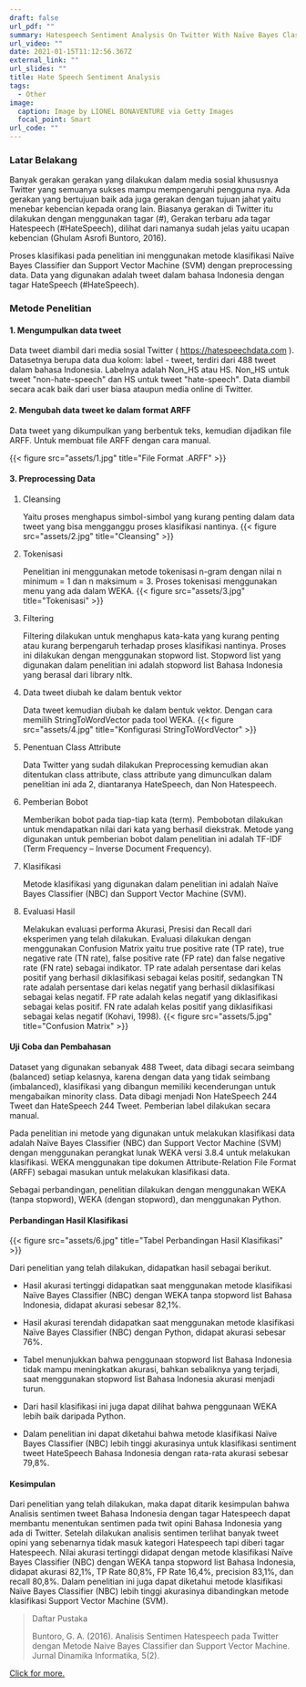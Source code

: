 ```yaml
---
draft: false
url_pdf: ""
summary: Hatespeech Sentiment Analysis On Twitter With Naïve Bayes Classifier Method And Support Vector Machine
url_video: ""
date: 2021-01-15T11:12:56.367Z
external_link: ""
url_slides: ""
title: Hate Speech Sentiment Analysis
tags:
  - Other
image:
  caption: Image by LIONEL BONAVENTURE via Getty Images
  focal_point: Smart
url_code: ""
---
```


### Latar Belakang

Banyak gerakan gerakan yang dilakukan dalam media sosial khususnya Twitter yang semuanya sukses mampu mempengaruhi pengguna nya. Ada gerakan yang bertujuan baik ada juga gerakan dengan tujuan jahat yaitu menebar kebencian kepada orang lain. Biasanya gerakan di Twitter itu dilakukan dengan menggunakan tagar (#), Gerakan terbaru ada tagar Hatespeech (#HateSpeech), dilihat dari namanya sudah jelas yaitu ucapan kebencian (Ghulam Asrofi Buntoro, 2016).

Proses klasifikasi pada penelitian ini menggunakan metode klasifikasi Naïve Bayes Classifier dan Support Vector Machine (SVM) dengan preprocessing data. Data yang digunakan adalah tweet dalam bahasa Indonesia dengan tagar HateSpeech (#HateSpeech).

### Metode Penelitian

#### 1. Mengumpulkan data tweet

Data tweet diambil dari media sosial Twitter ( https://hatespeechdata.com ). Datasetnya berupa data dua kolom: label - tweet, terdiri dari 488 tweet dalam bahasa Indonesia. Labelnya adalah Non_HS atau HS. Non_HS untuk tweet "non-hate-speech" dan HS untuk tweet "hate-speech". Data diambil secara acak baik dari user biasa ataupun media online di Twitter.

#### 2. Mengubah data tweet ke dalam format ARFF

Data tweet yang dikumpulkan yang berbentuk teks, kemudian dijadikan file ARFF. Untuk membuat file ARFF dengan cara manual.

{{< figure src="assets/1.jpg" title="File Format .ARFF" >}}

#### 3. Preprocessing Data

1. Cleansing
   
   Yaitu proses menghapus simbol-simbol yang kurang penting dalam data tweet yang bisa mengganggu proses klasifikasi nantinya.
   {{< figure src="assets/2.jpg" title="Cleansing" >}}

2. Tokenisasi
   
   Penelitian ini menggunakan  metode tokenisasi n-gram dengan nilai n minimum = 1 dan n maksimum = 3. Proses tokenisasi menggunakan menu yang ada dalam WEKA.
   {{< figure src="assets/3.jpg" title="Tokenisasi" >}}

3. Filtering
   
   Filtering dilakukan untuk menghapus kata-kata yang kurang penting atau kurang berpengaruh terhadap proses klasifikasi nantinya. Proses ini dilakukan dengan menggunakan stopword list. Stopword list yang digunakan dalam penelitian ini adalah stopword list Bahasa Indonesia yang berasal dari library nltk.

4. Data tweet diubah ke dalam bentuk vektor
   
   Data tweet kemudian diubah ke dalam bentuk vektor. Dengan cara memilih StringToWordVector pada tool WEKA.
   {{< figure src="assets/4.jpg" title="Konfigurasi StringToWordVector" >}}

5. Penentuan Class Attribute
   
   Data Twitter yang sudah dilakukan Preprocessing kemudian akan ditentukan class attribute, class attribute yang dimunculkan dalam penelitian ini ada 2, diantaranya HateSpeech, dan Non Hatespeech.

6. Pemberian Bobot
   
   Memberikan bobot pada tiap-tiap kata (term). Pembobotan dilakukan untuk mendapatkan nilai dari kata yang berhasil diekstrak. Metode yang digunakan untuk pemberian bobot dalam penelitian ini adalah TF-IDF (Term Frequency – Inverse Document Frequency).

7. Klasifikasi
   
   Metode klasifikasi yang digunakan dalam penelitian ini adalah Naïve Bayes Classifier (NBC) dan Support Vector Machine (SVM).

8. Evaluasi Hasil
   
   Melakukan evaluasi performa Akurasi, Presisi dan Recall dari eksperimen yang telah dilakukan. Evaluasi dilakukan dengan menggunakan Confusion Matrix yaitu true positive rate (TP rate), true negative rate (TN rate), false positive rate (FP rate) dan false negative rate (FN rate) sebagai indikator. TP rate adalah persentase dari kelas positif yang berhasil diklasifikasi sebagai kelas positif, sedangkan TN rate adalah persentase dari kelas negatif yang berhasil diklasifikasi sebagai kelas negatif. FP rate adalah kelas negatif yang diklasifikasi sebagai kelas positif. FN rate adalah kelas positif yang diklasifikasi sebagai kelas negatif (Kohavi, 1998).
   {{< figure src="assets/5.jpg" title="Confusion Matrix" >}}

#### Uji Coba dan Pembahasan

Dataset yang digunakan sebanyak 488 Tweet, data dibagi secara seimbang (balanced) setiap kelasnya, karena dengan data yang tidak seimbang (imbalanced), klasifikasi yang dibangun memiliki kecenderungan untuk mengabaikan minority class. Data dibagi menjadi Non HateSpeech 244 Tweet dan HateSpeech 244 Tweet. Pemberian label dilakukan secara manual.

Pada penelitian ini metode yang digunakan untuk melakukan klasifikasi data adalah Naïve Bayes Classifier (NBC) dan Support Vector Machine (SVM) dengan menggunakan perangkat lunak WEKA versi 3.8.4 untuk melakukan klasifikasi. WEKA menggunakan tipe dokumen Attribute-Relation File Format (ARFF) sebagai masukan untuk melakukan klasifikasi data.

Sebagai perbandingan, penelitian dilakukan dengan menggunakan WEKA (tanpa stopword), WEKA (dengan stopword), dan menggunakan Python.

#### Perbandingan Hasil Klasifikasi

{{< figure src="assets/6.jpg" title="Tabel Perbandingan Hasil Klasifikasi" >}}

Dari penelitian yang telah dilakukan, didapatkan hasil sebagai berikut.
- Hasil akurasi tertinggi didapatkan saat menggunakan metode klasifikasi Naïve Bayes Classifier (NBC) dengan WEKA tanpa stopword list Bahasa Indonesia, didapat akurasi sebesar 82,1%.

- Hasil akurasi terendah didapatkan saat menggunakan metode klasifikasi Naïve Bayes Classifier (NBC) dengan Python, didapat akurasi sebesar 76%.

- Tabel menunjukkan bahwa penggunaan stopword list Bahasa Indonesia tidak mampu meningkatkan akurasi, bahkan sebaliknya yang terjadi, saat menggunakan stopword list Bahasa Indonesia akurasi menjadi turun.

- Dari hasil klasifikasi ini juga dapat dilihat bahwa penggunaan WEKA lebih baik daripada Python.

- Dalam penelitian ini dapat diketahui bahwa metode klasifikasi Naïve Bayes Classifier (NBC) lebih tinggi akurasinya untuk klasifikasi sentiment tweet HateSpeech Bahasa Indonesia dengan rata-rata akurasi sebesar 79,8%.

#### Kesimpulan

Dari penelitian yang telah dilakukan, maka dapat ditarik kesimpulan bahwa Analisis sentimen tweet Bahasa Indonesia dengan tagar Hatespeech dapat membantu menentukan sentimen pada twit opini Bahasa Indonesia yang ada di Twitter. Setelah dilakukan analisis sentimen terlihat banyak tweet opini yang sebenarnya tidak masuk kategori Hatespeech tapi diberi tagar Hatespeech. Nilai akurasi tertinggi didapat dengan metode klasifikasi Naïve Bayes Classifier (NBC) dengan WEKA tanpa stopword list Bahasa Indonesia, didapat akurasi 82,1%, TP Rate 80,8%, FP Rate 16,4%, precision 83,1%, dan recall 80,8%. Dalam penelitian ini juga dapat diketahui metode klasifikasi Naïve Bayes Classifier (NBC) lebih tinggi akurasinya dibandingkan metode klasifikasi Support Vector Machine (SVM).

> Daftar Pustaka
> 
> Buntoro, G. A. (2016). Analisis Sentimen Hatespeech pada Twitter dengan Metode Naive Bayes Classifier dan Support Vector Machine. Jurnal Dinamika Informatika, 5(2).

[Click for more.](https://github.com/RyzAnugrah/hate-speech-sentiment)
